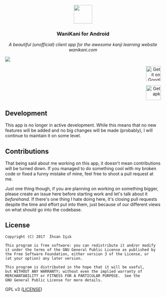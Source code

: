 <p align="center">
<img src="https://github.com/xiprox/WaniKani-for-Android/raw/master/WaniKani/ic_web.png" height="60px" width="60px"/>
</p>

<h3><p align="center">WaniKani for Android</p></h3>

<p align="center"><i>A beautiful (unofficial) client app for the awesome kanji learning website wanikani.com</i></p>

![](https://cloud.githubusercontent.com/assets/2550945/21590010/1997cdde-d0f8-11e6-8116-3ace674dd77f.png)

<p align="right">
<a href='https://play.google.com/store/apps/details?id=tr.xip.wanikani&pcampaignid=MKT-Other-global-all-co-prtnr-py-PartBadge-Mar2515-1'><img height="48" alt='Get it on Google Play' src='https://cloud.githubusercontent.com/assets/2550945/21590908/dd7857a8-d0ff-11e6-9d0c-a8ce8ba883d4.png'/></a>
</p>
<p align="right">
<a href='https://github.com/xiprox/WaniKani-for-Android/releases/latest'><img height="48" alt='Get apk' src='https://cloud.githubusercontent.com/assets/2550945/21590907/dd74e0f0-d0ff-11e6-971f-d429148fd03d.png'/></a>
</p>

## Development
This app is no longer in active development. While this means that no new features will be added and no big changes will be made (probably), I will continue to maintain it on some level.

## Contributions
That being said about me working on this app, it doesn't mean contributions will be turned down. If you managed to do something cool with my broken code or fixed a funny mistake of mine, feel free to shoot a pull request at me.

Just one thing though, if you are planning on working on something bigger, please create an issue here before starting work and let's talk about it _beforehand_. If there's one thing I hate doing here, it's closing pull requests despite the time and effort put into them, just because of our different views on what should go into the codebase.

## License
```
Copyright (C) 2017  İhsan Işık

This program is free software: you can redistribute it and/or modify
it under the terms of the GNU General Public License as published by
the Free Software Foundation, either version 3 of the License, or
(at your option) any later version.

This program is distributed in the hope that it will be useful,
but WITHOUT ANY WARRANTY; without even the implied warranty of
MERCHANTABILITY or FITNESS FOR A PARTICULAR PURPOSE.  See the
GNU General Public License for more details.
```
GPL v3 ([LICENSE](/LICENSE))
